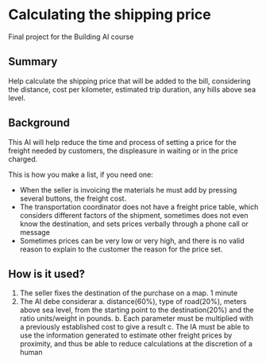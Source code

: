 # Calculating the shipping price
Final project for the Building AI course

## Summary

Help calculate the shipping price that will be added to the bill, considering the distance, cost per kilometer, estimated trip duration, any hills above sea level. 


## Background

This AI will help reduce the time and process of setting a price for the freight needed by customers, the displeasure in waiting or in the price charged.

This is how you make a list, if you need one:
* When the seller is invoicing the materials he must add by pressing several buttons, the freight cost.
* The transportation coordinator does not have a freight price table, which considers different factors of the shipment, sometimes does not even know the destination, and sets prices verbally through a phone call or message
* Sometimes prices can be very low or very high, and there is no valid reason to explain to the customer the reason for the price set.


## How is it used?

1. The seller fixes the destination of the purchase on a map.  1 minute
2. The AI debe considerar
  a. distance(60%), type of road(20%), meters above sea level, from the starting point to the destination(20%) and the ratio units/weight in pounds.
  b. Each parameter must be multiplied with a previously established cost to give a result
  c. The IA must be able to use the information generated to estimate other freight prices by proximity, and thus be able to reduce calculations at the discretion of a human 
